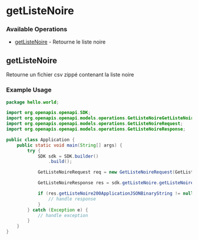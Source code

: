 # getListeNoire

### Available Operations

* [getListeNoire](#getlistenoire) - Retourne le liste noire

## getListeNoire

Retourne un fichier csv zippé contenant la liste noire

### Example Usage

```java
package hello.world;

import org.openapis.openapi.SDK;
import org.openapis.openapi.models.operations.GetListeNoireGetListeNoireEnum;
import org.openapis.openapi.models.operations.GetListeNoireRequest;
import org.openapis.openapi.models.operations.GetListeNoireResponse;

public class Application {
    public static void main(String[] args) {
        try {
            SDK sdk = SDK.builder()
                .build();

            GetListeNoireRequest req = new GetListeNoireRequest(GetListeNoireGetListeNoireEnum.ONE, "deserunt");            

            GetListeNoireResponse res = sdk.getListeNoire.getListeNoire(req);

            if (res.getListeNoire200ApplicationJSONBinaryString != null) {
                // handle response
            }
        } catch (Exception e) {
            // handle exception
        }
    }
}
```
